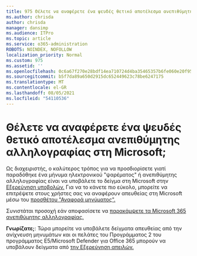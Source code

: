 ```yaml
---
title: 975 Θέλετε να αναφέρετε ένα ψευδές θετικό αποτέλεσμα ανεπιθύμητης αλληλογραφίας στη Microsoft;
ms.author: chrisda
author: chrisda
manager: dansimp
ms.audience: ITPro
ms.topic: article
ms.service: o365-administration
ROBOTS: NOINDEX, NOFOLLOW
localization_priority: Normal
ms.custom: 975
ms.assetid: ''
ms.openlocfilehash: 0c6a67f270e28bdf14ea710724d4ba35465357b6fe060e20f955f7df03c663e5
ms.sourcegitcommit: b5f7da89a650d2915dc652449623c78be6247175
ms.translationtype: MT
ms.contentlocale: el-GR
ms.lasthandoff: 08/05/2021
ms.locfileid: "54110536"
---
```

# <a name="would-you-like-to-report-a-spam-false-positive-to-microsoft"></a>Θέλετε να αναφέρετε ένα ψευδές θετικό αποτέλεσμα ανεπιθύμητης αλληλογραφίας στη Microsoft;

Ως διαχειριστής, ο καλύτερος τρόπος για να προσδιορίσετε γιατί παραδόθηκε ένα μήνυμα ηλεκτρονικού "ψαρέματος" ή ανεπιθύμητης αλληλογραφίας είναι να υποβάλετε το δείγμα στη Microsoft στην [Εξερεύνηση υποβολών.](https://protection.office.com/reportsubmission) Για να το κάνετε πιο εύκολο, μπορείτε να επιτρέψετε στους χρήστες σας να αναφέρουν απευθείας στη Microsoft μέσω του [προσθέτου "Αναφορά μηνύματος".](https://appsource.microsoft.com/product/office/WA104381180?src=office&tab=Overview)

Συνιστάται προσοχή εάν αποφασίσετε να [παρακάμψετε τα Microsoft 365 ανεπιθύμητης αλληλογραφίας.](/exchange/troubleshoot/antispam/cautions-against-bypassing-spam-filters)

**Γνωρίζατε;**: Τώρα μπορείτε να [](https://protection.office.com/messagetrace) υποβάλετε δείγματα απευθείας από την ανίχνευση μηνυμάτων και οι πελάτες του Προγράμματος 2 του προγράμματος E5/Microsoft Defender για Office 365 μπορούν να υποβάλουν δείγματα από [την Εξερεύνηση απειλών.](/microsoft-365/security/office-365-security/threat-explorer)
